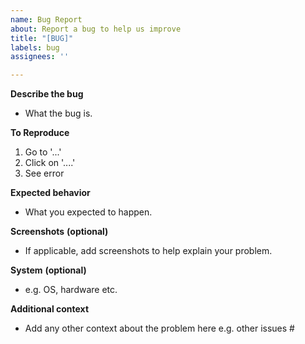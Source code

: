 ```yaml
---
name: Bug Report
about: Report a bug to help us improve
title: "[BUG]"
labels: bug
assignees: ''

---
```


**Describe the bug**
- What the bug is.

**To Reproduce**
1. Go to '...'
2. Click on '....'
3. See error

**Expected behavior**
- What you expected to happen.

**Screenshots** __(optional)__
- If applicable, add screenshots to help explain your problem.

**System**  __(optional)__
 - e.g. OS, hardware etc.

**Additional context**
- Add any other context about the problem here e.g. other issues #
